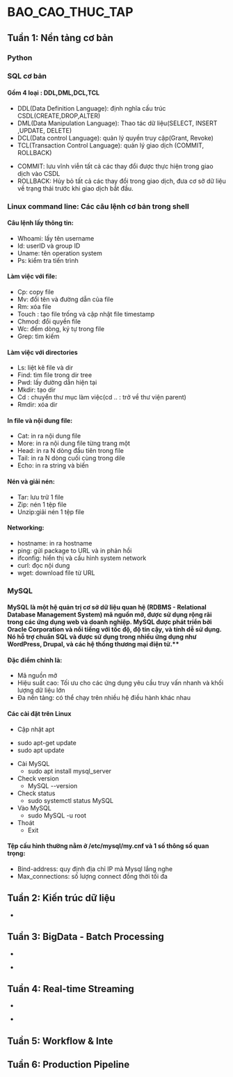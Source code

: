 # BAO_CAO_THUC_TAP
## Tuần 1: Nền tảng cơ bản
### Python
### SQL cơ bản
#### Gồm 4 loại : DDL,DML,DCL,TCL
* DDL(Data Definition Language): định nghĩa cấu trúc CSDL(CREATE,DROP,ALTER)
* DML(Data Manipulation Language): Thao tác dữ liệu(SELECT, INSERT ,UPDATE, DELETE)
* DCL(Data control Language): quản lý quyền truy cập(Grant, Revoke)
* TCL(Transaction Control Language): quản lý giao dịch (COMMIT, ROLLBACK)
- COMMIT: lưu vĩnh viễn tất cả các thay đổi được thực hiện trong giao dịch vào CSDL
- ROLLBACK: Hủy bỏ tất cả các thay đổi trong giao dịch, đưa cơ sở dữ liệu về trạng thái trước khi giao dịch bắt đầu.
### Linux command line: Các câu lệnh cơ bản trong shell
#### Câu lệnh lấy thông tin:
  * Whoami: lấy tên username
  * Id: userID và group ID
  * Uname: tên operation system
  * Ps: kiểm tra tiến trình
#### Làm việc với file:
  * Cp: copy file
  * Mv: đổi tên và đường dẫn của file
  * Rm: xóa file
  * Touch : tạo file trống và cập nhật file timestamp
  * Chmod: đổi quyền file
  * Wc: đếm dòng, ký tự trong file
  * Grep: tìm kiếm 
#### Làm việc với directories
  * Ls: liệt kê file và dir
  * Find: tìm file trong dir tree
  * Pwd: lấy đường dẫn hiện tại
  * Mkdir: tạo dir
  * Cd : chuyển thư mục làm việc(cd .. : trở về thư viện parent)
  * Rmdir: xóa dir
#### In file và nội dung file:
* Cat: in ra nội dung file
* More: in ra nội dung file từng trang một
* Head: in ra N dòng đầu tiên trong file
* Tail: in ra N dòng cuối cùng trong dile
* Echo: in ra string và biến

#### Nén và giải nén:
* Tar: lưu trữ 1 file 
* Zip: nén 1 tệp file
* Unzip:giải nén 1 tệp file

#### Networking:
* hostname: in ra hostname
* ping: gửi package to URL và in phản hồi
* ifconfig: hiển thị và cấu hình system network 
* curl: đọc nội dung 
* wget: download file từ URL
### MySQL
#### MySQL là một hệ quản trị cơ sở dữ liệu quan hệ (RDBMS - Relational Database Management System) mã nguồn mở, được sử dụng rộng rãi trong các ứng dụng web và doanh nghiệp. MySQL được phát triển bởi Oracle Corporation và nổi tiếng với tốc độ, độ tin cậy, và tính dễ sử dụng. Nó hỗ trợ chuẩn SQL và được sử dụng trong nhiều ứng dụng như WordPress, Drupal, và các hệ thống thương mại điện tử.**
#### Đặc điểm chính là:
* Mã nguồn mở
* Hiệu suất cao: Tối ưu cho các ứng dụng yêu cầu truy vấn nhanh và khối lượng dữ liệu lớn
* Đa nền tảng: có thể chạy trên nhiều hệ điều hành khác nhau
#### Các cài đặt trên Linux 
* Cập nhật apt
- sudo apt-get update
- sudo apt update
* Cài MySQL
  - sudo apt install mysql_server
* Check version
   - MySQL --version
 * Check status
   -  sudo systemctl status MySQL
 * Vào MySQL
   - sudo MySQL -u root
  * Thoát
    - Exit
#### Tệp cấu hình thường nằm ở /etc/mysql/my.cnf và 1 số thông số quan trọng:
* Bind-address: quy định địa chỉ IP mà Mysql lắng nghe
* Max_connections: số lượng connect đồng thời tối đa
## Tuần 2: Kiến trúc dữ liệu

* 
## Tuần 3: BigData - Batch Processing
-
*
## Tuần 4: Real-time Streaming
-
*
## Tuần 5: Workflow & Inte
## Tuần 6: Production Pipeline

